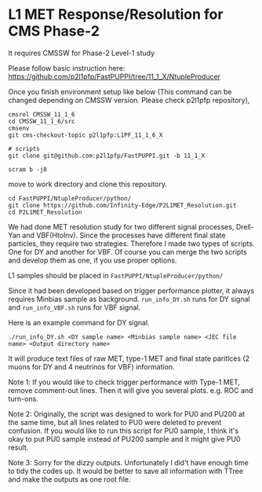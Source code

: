 # L1 MET Response/Resolution for CMS Phase-2

It requires CMSSW for Phase-2 Level-1 study

Please follow basic instruction here: 
https://github.com/p2l1pfp/FastPUPPI/tree/11_1_X/NtupleProducer

Once you finish environment setup like below (This command can be changed depending on CMSSW version. Please check p2l1pfp repository),
```
cmsrel CMSSW_11_1_6
cd CMSSW_11_1_6/src
cmsenv
git cms-checkout-topic p2l1pfp:L1PF_11_1_6_X

# scripts
git clone git@github.com:p2l1pfp/FastPUPPI.git -b 11_1_X

scram b -j8
```
move to work directory and clone this repository.
```
cd FastPUPPI/NtupleProducer/python/
git clone https://github.com/Infinity-Edge/P2L1MET_Resolution.git
cd P2L1MET_Resolution
```

We had done MET resolution study for two different signal processes, Drell-Yan and VBF(HtoInv). Since the processes have different final state particles, they require two strategies. Therefore I made two types of scripts. One for DY and another for VBF. Of course you can merge the two scripts and develop them as one, if you use proper options.

L1 samples should be placed in `FastPUPPI/NtupleProducer/python/`

Since it had been developed based on trigger performance plotter, it always requires Minbias sample as background. `run_info_DY.sh` runs for DY signal and `run_info_VBF.sh` runs for VBF signal.

Here is an example command for DY signal.
```
./run_info_DY.sh <DY sample name> <Minbias sample name> <JEC file name> <Output directory name>
```
It will produce text files of raw MET, type-1 MET and final state paritlces (2 muons for DY and 4 neutrinos for VBF) information. 

Note 1: If you would like to check trigger performance with Type-1 MET, remove comment-out lines. Then it will give you several plots. e.g. ROC and turn-ons.

Note 2: Originally, the script was designed to work for PU0 and PU200 at the same time, but all lines related to PU0 were deleted to prevent confusion. If you would like to run this script for PU0 sample, I think it's okay to put PU0 sample instead of PU200 sample and it might give PU0 result.

Note 3: Sorry for the dizzy outputs. Unfortunately I did't have enough time to tidy the codes up. It would be better to save all information with TTree and make the outputs as one root file. 
